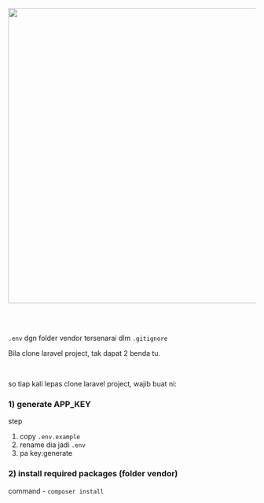 

<img src = 'https://github.com/taqinasirr/Laravel/assets/21170527/517d5a25-fd59-4bb7-8d96-ea4388860a69' width = '600'>

<br><br>

`.env` dgn folder vendor tersenarai dlm `.gitignore`

Bila clone laravel project, tak dapat 2 benda tu.

<br>

so tiap kali lepas clone laravel project, wajib buat ni:

### 1) generate APP_KEY

step
1. copy `.env.example`
2. rename dia jadi `.env`
3. pa key:generate

### 2) install required packages (folder vendor)

command - `composer install`

